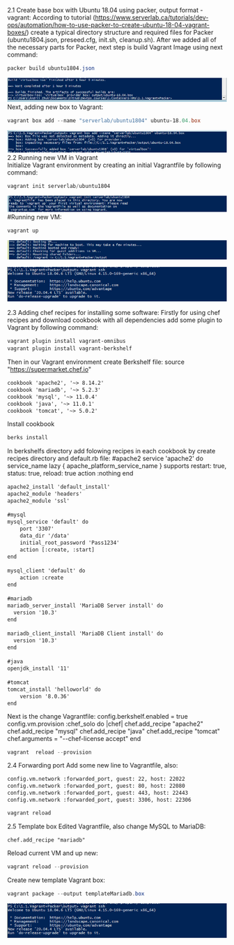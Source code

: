 
2.1 Create base box with Ubuntu 18.04 using packer, output format - vagrant:
According to tutorial (https://www.serverlab.ca/tutorials/dev-ops/automation/how-to-use-packer-to-create-ubuntu-18-04-vagrant-boxes/) 
create a typical directory structure and required files for Packer (ubuntu1804.json, preseed.cfg, init.sh, cleanup.sh).
After we added all of the necessary parts for Packer, next step is build Vagrant Image using next command:
```powershell
packer build ubuntu1804.json
```	
![image](screenshot/packer_build.png)
Next, adding new box to Vagrant:
```powershell
vagrant box add --name "serverlab/ubuntu1804" ubuntu-18.04.box 
```	
![image](screenshot/vagrant_box_add.png)
2.2 Running new VM in Vagrant  	
Initialize Vagrant environment by creating an initial Vagrantfile by following command:
```powershell
vagrant init serverlab/ubuntu1804
```	
![image](screenshot/vagrant_init.png)
#Running new VM:
```powershell
vagrant up 
```
![image](screenshot/vagrant_up.png)
	
![image](screenshot/vagrant_ssh.png)
	
2.3 Adding chef recipes for installing some software:
Firstly for using chef recipes and download cookbook with all dependencies add some plugin to Vagrant by following command:
```powershell
vagrant plugin install vagrant-omnibus
vagrant plugin install vagrant-berkshelf
```	
	
Then in our Vagrant environment create Berkshelf file:
	source "https://supermarket.chef.io"

	cookbook 'apache2', '~> 8.14.2'
	cookbook 'mariadb', '~> 5.2.3'
	cookbook 'mysql', '~> 11.0.4'
	cookbook 'java', '~> 11.0.1'
	cookbook 'tomcat', '~> 5.0.2'

Install  cookbook
```powershell
berks install
```	

In berkshelfs directory add folowing recipes in each cookbook by create recipes directory and default.rb file:
	#apache2
	service 'apache2' do
	  service_name lazy { apache_platform_service_name }
	  supports restart: true, status: true, reload: true
	  action :nothing
	end

	apache2_install 'default_install'
	apache2_module 'headers'
	apache2_module 'ssl'
	
	#mysql
	mysql_service 'default' do 
		port '3307'
		data_dir '/data'
		initial_root_password 'Pass1234'
		action [:create, :start]
	end

	mysql_client 'default' do
		action :create
	end
	
	#mariadb
	mariadb_server_install 'MariaDB Server install' do
	  version '10.3'
	end
	
	mariadb_client_install 'MariaDB Client install' do
	  version '10.3'
	end
	
	#java
	openjdk_install '11'
	
	#tomcat
	tomcat_install 'helloworld' do
		version '8.0.36'
	end

Next is the  change Vagrantfile:
	config.berkshelf.enabled = true
	config.vm.provision :chef_solo do |chef|
		chef.add_recipe "apache2"
		chef.add_recipe "mysql"
		chef.add_recipe "java"
		chef.add_recipe "tomcat"
		chef.arguments = "--chef-license accept"
	end

```powershell
vagrant  reload --provision
```		

2.4 Forwarding port 
Add some new line to Vagrantfile, also:

	config.vm.network :forwarded_port, guest: 22, host: 22022
	config.vm.network :forwarded_port, guest: 80, host: 22080
	config.vm.network :forwarded_port, guest: 443, host: 22443
	config.vm.network :forwarded_port, guest: 3306, host: 22306	

```powershell
vagrant reload
```		
	
2.5 Template box
Edited Vagrantfile, also change MySQL to MariaDB:

	chef.add_recipe "mariadb"
	
Reload current VM and up new:	
```powershell
vagrant reload --provision
```		
	
Create new template Vagrant box:
```powershell
vagrant package --output templateMariadb.box 
```		

![image](screenshot/vagrant_ssh.png)
	
	